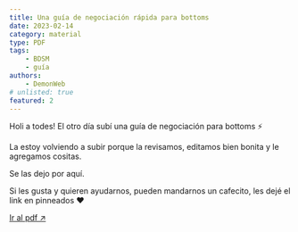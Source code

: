 ```yaml
---
title: Una guía de negociación rápida para bottoms
date: 2023-02-14
category: material
type: PDF
tags:
    - BDSM
    - guía
authors:
    - DemonWeb
# unlisted: true
featured: 2
---
```


<script>
    import guia from '$lib/posts/media/negociacion-para-bottoms/1.pdf'
</script>
Holi a todes! El otro día subí una guía de negociación para bottoms ⚡️

La estoy volviendo a subir porque la revisamos, editamos bien bonita y le agregamos cositas.

Se las dejo por aquí.

Si les gusta y quieren ayudarnos, pueden mandarnos un cafecito, les dejé el link en pinneados ❤️

<object data={guia} type="application/pdf" width="800px" height="1000px">
<a href={guia}>Ir al pdf ↗️</a>
</object>
